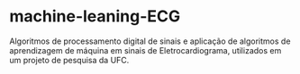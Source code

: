 # machine-leaning-ECG
Algoritmos de processamento digital de sinais e aplicação de algoritmos de aprendizagem de máquina em sinais de Eletrocardiograma, utilizados em um projeto de pesquisa da UFC.
